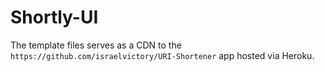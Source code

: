 # Shortly-UI

The template files serves as a CDN to the `https://github.com/israelvictory/URI-Shortener` app hosted via Heroku.
